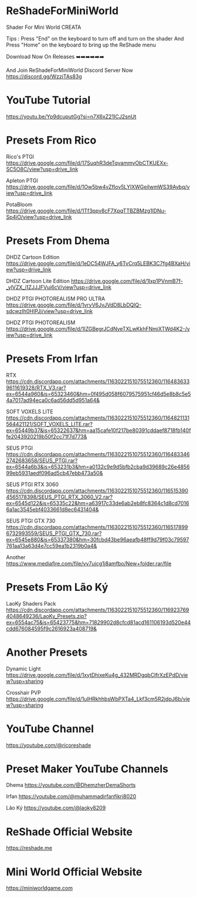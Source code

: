 # ReShadeForMiniWorld

Shader For Mini World CREATA

Tips : Press "End" on the keyboard to turn off and turn on the shader And Press "Home" on the keyboard to bring up the ReShade menu

Download Now On Releases ➡️➡️➡️➡️➡️➡️

And Join ReShadeForMiniWorld Discord Server Now
https://discord.gg/WzzjTAs83g

# YouTube Tutorial

https://youtu.be/Yp9dcuputGg?si=n7X6xZ21ICJ2snUt

# Presets From Rico

Rico's PTGI
https://drive.google.com/file/d/17SuqhR3deTqvammyObCTKUEXx-SC5O8C/view?usp=drive_link

Apleton PTGI
https://drive.google.com/file/d/1Ow5bw4vZfIov5LYlXWGeiIwmWS39Aybq/view?usp=drive_link

PotaBloom
https://drive.google.com/file/d/1Tf3ppv8cF7XpqTTBZBMzg1lDNu-Sp4iO/view?usp=drive_link

# Presets From Dhema

DHDZ Cartoon Edition
https://drive.google.com/file/d/1eDC54WJFA_y6TvCrq5LEBK3C7fg4BXaH/view?usp=drive_link

DHDZ Cartoon Lite Edition
https://drive.google.com/file/d/1lxp1PVnmB7f-_ylVZX_i1ZJJJFVui6cV/view?usp=drive_link

DHDZ PTGI PHOTOREALISM PRO ULTRA
https://drive.google.com/file/d/1vryV6JvJVdD8LbDQlQ-sdcwzIh0HIPJj/view?usp=drive_link

DHDZ PTGI PHOTOREALISM
https://drive.google.com/file/d/1IZGBegrJCdNyeTXLwKkhFNmiXTWd4K2-/view?usp=drive_link

# Presets From Irfan

RTX
https://cdn.discordapp.com/attachments/1163022151075512360/1164836339611619328/RTX_V3.rar?ex=6544a960&is=65323460&hm=0f495d058f6079575951cf46d5e8b8c5e54a7017ad94eca0c6ad56dd5d951a64&

SOFT VOXELS LITE
https://cdn.discordapp.com/attachments/1163022151075512360/1164821131564421121/SOFT_VOXELS_LITE.rar?ex=65449b37&is=65322637&hm=aa15cafe10f217be80391cddaef8718fb140ffe2043920219b50f2cc71f7d773&

SEUS PTGI
https://cdn.discordapp.com/attachments/1163022151075512360/1164833462742683658/SEUS_PTGI.rar?ex=6544a6b3&is=653231b3&hm=a0132c9e9d5bfb2cba9d39689c26e485699eb5931aedf096ad5cb47ebb473a50&

SEUS PTGI RTX 3060
https://cdn.discordapp.com/attachments/1163022151075512360/1165153904565178398/SEUS_PTGI_RTX_3060_V2.rar?ex=6545d122&is=65335c22&hm=a63917c33de6ab2eb8fc8364c1d8cd70166a1ac3545ebf4033661d8ec6431404&

SEUS PTGI GTX 730
https://cdn.discordapp.com/attachments/1163022151075512360/1165178996732993559/SEUS_PTGI_GTX_730.rar?ex=6545e880&is=65337380&hm=30fcbd43be96aeafb48ff9d79f03c79597761aa13a63d4e7cc59ea1b2319b0a4&

Another
https://www.mediafire.com/file/vv7ujcg1j8amfbo/New+folder.rar/file

# Presets From Lão Ký

LaoKy Shaders Pack
https://cdn.discordapp.com/attachments/1163022151075512360/1169237694048649236/LaoKy_Presets.zip?ex=6554ac75&is=65423775&hm=71829902d8cfcd81acd161106193d520e44cdd676084595f9c2616923a408719&

# Another Presets

Dynamic Light
https://drive.google.com/file/d/1xytDhixeKu4g_432MRDgqbCIfrXzEPdD/view?usp=sharing

Crosshair PVP
https://drive.google.com/file/d/1uIHRkhhbsWbPXTa4_Lkf3cm5R2jdpJ6b/view?usp=sharing

# YouTube Channel

https://youtube.com/@ricoreshade

# Preset Maker YouTube Channels

Dhema
https://youtube.com/@DhemzherDemaShorts

Irfan
https://youtube.com/@muhammadirfanfikri8020

Lão Ký
https://youtube.com/@laoky8209


# ReShade Official Website

https://reshade.me

# Mini World Official Website

https://miniworldgame.com
